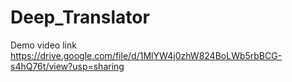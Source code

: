 # Deep_Translator
Demo video link
https://drive.google.com/file/d/1MlYW4j0zhW824BoLWb5rbBCG-s4hQ76t/view?usp=sharing
